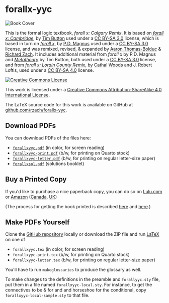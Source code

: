 # forallx-yyc

![Book Cover](http://forallx.openlogicproject.org/forallxyyc.png)

This is the formal logic textbook, _forall x: Calgary Remix_. It is
based on [_forall x:
Cambridge_](http://people.ds.cam.ac.uk/tecb2/forallx.shtml), by [Tim
Button](http://people.ds.cam.ac.uk/tecb2/index.shtml) used under a [CC
BY-SA 3.0](https://creativecommons.org/licenses/by-sa/3.0/) license,
which is based in turn on [_forall
x_](https://www.fecundity.com/logic/), by
[P.D. Magnus](https://www.fecundity.com/job/) used under a [CC BY-SA
3.0](https://creativecommons.org/licenses/by-sa/3.0/) license, and was
remixed, revised, & expanded by [Aaron Thomas-Bolduc](https://phil.ucalgary.ca/profiles/aaron-thomas-bolduc) & [Richard Zach](http://richardzach.org/).
It includes additional material from _forall x_ by P.D. Magnus and
[_Metatheory_](http://people.ds.cam.ac.uk/tecb2/metatheory.shtml) by
Tim Button, both used under a [CC BY-SA
3.0](https://creativecommons.org/licenses/by-sa/3.0/) license, and
from [_forall x: Lorain County
Remix_](https://github.com/rob-helpy-chalk/openintroduction), by
[Cathal Woods](https://sites.google.com/site/cathalwoods/) and
J. Robert Loftis, used under a [CC BY-SA
4.0](https://creativecommons.org/licenses/by-sa/4.0/) license.

[![Creative Commons License](https://i.creativecommons.org/l/by-sa/4.0/88x31.png)](http://creativecommons.org/licenses/by-sa/4.0/)

This work is licensed under a [Creative Commons Attribution-ShareAlike 4.0 International License](http://creativecommons.org/licenses/by-sa/4.0/).

The LaTeX source code for this work is available on GitHub at [github.com/rzach/forallx-yyc](https://github.com/rzach/forallx-yyc).

## Download PDFs

You can download PDFs of the files here:

  - [`forallxyyc.pdf`](http://forallx.openlogicproject.org/forallxyyc.pdf) (in color, for screen reading)
  - [`forallxyyc-print.pdf`](http://forallx.openlogicproject.org/forallxyyc-print.pdf) (b/w, for printing on Quarto stock)
  - [`forallxyyc-letter.pdf`](http://forallx.openlogicproject.org/forallxyyc-letter.pdf) (b/w, for printing on regular letter-size paper)
  - [`forallxsol.pdf`](http://forallx.openlogicproject.org/solutions/forallxsol.pdf) (solutions booklet)

## Buy a Printed Copy

If you'd like to purchase a nice paperback copy, you can do so on
[Lulu.com](http://www.lulu.com/shop/richard-zach/forall-x-calgary-remix-spring-2017/paperback/product-23165559.html)
or
[Amazon](https://www.amazon.com/dp/1546435115/ref=cm_sw_r_cp_ep_dp_uLLhzbVJGFRNZ)
([Canada](https://www.amazon.ca/dp/1546435115/ref=cm_sw_r_cp_ep_dp_uLLhzbVJGFRNZ),
[UK](https://www.amazon.co.uk/dp/1546435115/ref=cm_sw_r_cp_ep_dp_uLLhzbVJGFRNZ))

(The process for getting the book printed is described [here](http://openlogicproject.org/2015/11/22/getting-your-book-to-print/) and [here](http://openlogicproject.org/2017/05/19/forall-x-yyc-is-now-on-amazon-and-how-it-got-there/).)

## Make PDFs Yourself

Clone the [GitHub repository](https://github.com/rzach/forallx-yyc) locally or download the ZIP file and run [LaTeX](http://www.latex-project.org/) on one of

  - `forallxyyc.tex` (in color, for screen reading)
  - `forallxyyc-print.tex` (b/w, for printing on Quarto stock)
  - `forallxyyc-letter.tex` (b/w, for printing on regular letter-size paper)

You'll have to run `makeglossaries` to produce the glossary as well.

To make changes to the definitions in the preamble and `forallyyc.sty`
file, put them in a file named `forallxyyc-local.sty`. For instance,
to get the connectives to be & for and and horseshoe for the
conditional, copy `forallxyyc-local-sample.sty` to that file.
